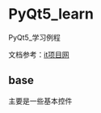 # PyQt5_learn
PyQt5_学习例程

 文档参考：[it项目网](https://doc.itprojects.cn/0001.zhishi/python.0008.pyqt5rumen/index.html)

## base

主要是一些基本控件
